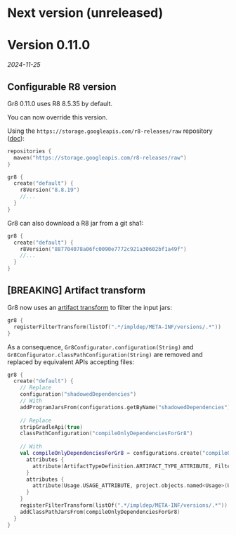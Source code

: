 # Next version (unreleased)

# Version 0.11.0
_2024-11-25_


## Configurable R8 version

Gr8 0.11.0 uses R8 8.5.35 by default.

You can now override this version. 

Using the `https://storage.googleapis.com/r8-releases/raw` repository ([doc](https://r8.googlesource.com/r8)):

```kotlin
repositories {
  maven("https://storage.googleapis.com/r8-releases/raw")
}

gr8 {
  create("default") {
    r8Version("8.8.19")
    //...
  }
}
```

Gr8 can also download a R8 jar from a git sha1:

```kotlin
gr8 {
  create("default") {
    r8Version("887704078a06fc0090e7772c921a30602bf1a49f")
    //...
  }
}
```

## [BREAKING] Artifact transform

Gr8 now uses an [artifact transform](https://docs.gradle.org/current/userguide/artifact_transforms.html) to filter the input jars:

```kotlin
gr8 {
  registerFilterTransform(listOf(".*/impldep/META-INF/versions/.*"))
}
```

As a consequence, `Gr8Configurator.configuration(String)` and `Gr8Configurator.classPathConfiguration(String)` are removed and replaced by equivalent APIs accepting files:

```kotlin
gr8 {
  create("default") {
    // Replace
    configuration("shadowedDependencies")
    // With
    addProgramJarsFrom(configurations.getByName("shadowedDependencies"))
    
    // Replace
    stripGradleApi(true)
    classPathConfiguration("compileOnlyDependenciesForGr8")
    
    // With
    val compileOnlyDependenciesForGr8 = configurations.create("compileOnlyDependenciesForGr8") {
      attributes {
        attribute(ArtifactTypeDefinition.ARTIFACT_TYPE_ATTRIBUTE, FilterTransform.artifactType)
      }
      attributes {
        attribute(Usage.USAGE_ATTRIBUTE, project.objects.named<Usage>(Usage.JAVA_API))
      }
    }
    registerFilterTransform(listOf(".*/impldep/META-INF/versions/.*"))
    addClassPathJarsFrom(compileOnlyDependenciesForGr8)
  }
}
```
